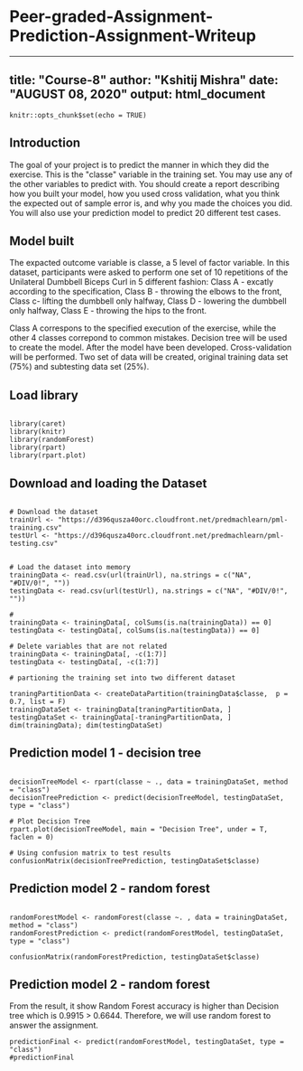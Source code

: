 # Peer-graded-Assignment-Prediction-Assignment-Writeup

---
title: "Course-8"
author: "Kshitij Mishra"
date: "AUGUST 08, 2020"
output: html_document
---

```{r setup, include=FALSE}
knitr::opts_chunk$set(echo = TRUE)
```

## Introduction

The goal of your project is to predict the manner in which they did the exercise. This is the "classe" variable in the training set. You may use any of the other variables to predict with. You should create a report describing how you built your model, how you used cross validation, what you think the expected out of sample error is, and why you made the choices you did. You will also use your prediction model to predict 20 different test cases.

## Model built
The expacted outcome variable is classe, a 5 level of factor variable. 
In this dataset, participants were asked to perform one set of 10 repetitions of the Unilateral Dumbbell Biceps Curl in 5 different fashion: Class A - excatly according to the specification, Class B - throwing the elbows to the front, Class c- lifting the dumbbell only halfway, Class D - lowering the dumbbell only halfway, Class E - throwing the hips to the front. 

Class A correspons to the specified execution of the exercise, while the other 4 classes correpond to common mistakes. Decision tree will be used to create the model. After the model have been developed. Cross-validation will be performed. Two set of data will be created, original training data set (75%) and subtesting data set (25%). 


## Load library
```{r library, echo=FALSE}

library(caret)
library(knitr)
library(randomForest)
library(rpart)
library(rpart.plot)

```

## Download and loading the Dataset
```{r load data}

# Download the dataset 
trainUrl <- "https://d396qusza40orc.cloudfront.net/predmachlearn/pml-training.csv"
testUrl <- "https://d396qusza40orc.cloudfront.net/predmachlearn/pml-testing.csv"


# Load the dataset into memory
trainingData <- read.csv(url(trainUrl), na.strings = c("NA", "#DIV/0!", ""))
testingData <- read.csv(url(testUrl), na.strings = c("NA", "#DIV/0!", ""))

#
trainingData <- trainingData[, colSums(is.na(trainingData)) == 0]
testingData <- testingData[, colSums(is.na(testingData)) == 0]

# Delete variables that are not related 
trainingData <- trainingData[, -c(1:7)]
testingData <- testingData[, -c(1:7)]

# partioning the training set into two different dataset

traningPartitionData <- createDataPartition(trainingData$classe,  p = 0.7, list = F)
trainingDataSet <- trainingData[traningPartitionData, ]
testingDataSet <- trainingData[-traningPartitionData, ]
dim(trainingData); dim(testingDataSet)

```

## Prediction model 1 - decision tree

```{r feature decision tree}

decisionTreeModel <- rpart(classe ~ ., data = trainingDataSet, method = "class")
decisionTreePrediction <- predict(decisionTreeModel, testingDataSet, type = "class")

# Plot Decision Tree
rpart.plot(decisionTreeModel, main = "Decision Tree", under = T, faclen = 0)

# Using confusion matrix to test results
confusionMatrix(decisionTreePrediction, testingDataSet$classe)

```


## Prediction model 2 - random forest

```{r random forest}

randomForestModel <- randomForest(classe ~. , data = trainingDataSet, method = "class")
randomForestPrediction <- predict(randomForestModel, testingDataSet, type = "class")

confusionMatrix(randomForestPrediction, testingDataSet$classe)

```


## Prediction model 2 - random forest
From the result, it show Random Forest accuracy is higher than Decision tree which is 0.9915  > 0.6644. Therefore, we will use random forest to answer the assignment. 

```{r final prediction}
predictionFinal <- predict(randomForestModel, testingDataSet, type = "class")
#predictionFinal

```
